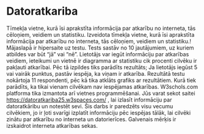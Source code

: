 # Datoratkariba
Tīmekļa vietne, kurā īsi aprakstīta informācija par atkarību no interneta, tās cēloņiem, veidiem un statistiku.
Izveidota tīmekļa vietne, kurā īsi aprakstīta informācija par atkarību no interneta, tās cēloņiem, veidiem un statistiku.!
Mājaslapā ir hipersaite uz testu. Tests sastāv no 10 jautājumiem, uz kuriem atbildes var būt “jā” vai “nē”. Lietotājs var iegūt informāciju par atkarības veidiem, ieteikumi un vietnē ir diagramma ar statistiku cik procenti cilvēku ir pakļauti atkarībai. Pēc tā izpildes tiks parādīts rezultāts; Ja lietotājs iegūst 5 vai vairāk punktus, pastāv iespēja, ka viņam ir atkarība.
Rezultātā testu nokārtoja 11 respondenti, pēc kā tika atklāts grafiks ar rezultātiem. Kurā tiek parādīts, ka tikai vienam cilvēkam nav iespējamas atkarības.
W3schols.com  platforma tika izmantota arī vietnes programmēšanai. Jūs varat sekot saitei https://datoratkariba25.w3spaces.com/  , lai izlasīt informāciju par datoratkāribu un notestēt sevi.
Šis darbs ir paredzēts visu vecumu cilvēkiem, jo ​​ir ļoti svarīgi izplatīt informāciju pēc iespējas tālāk, lai cilvēki zinātu par atkarību no interneta un datorierīces.
Galvenais mērķis ir izskaidrot interneta atkarības sekas.
